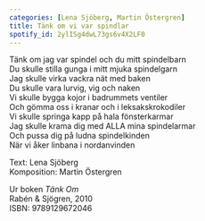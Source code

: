 ```yaml
---
categories: [Lena Sjöberg, Martin Östergren]
title: Tänk om vi var spindlar
spotify_id: 2ylISg4dwL73gs6v4X2LF0
---
```


Tänk om jag var spindel och du mitt spindelbarn  
Du skulle stilla gunga i mitt mjuka spindelgarn  
Jag skulle virka vackra nät med baken  
Du skulle vara lurvig, vig och naken  
Vi skulle bygga kojor i badrummets ventiler  
Och gömma oss i kranar och i leksakskrokodiler  
Vi skulle springa kapp på hala fönsterkarmar  
Jag skulle krama dig med ALLA mina spindelarmar  
Och pussa dig på ludna spindelkinden  
När vi åker linbana i nordanvinden


Text: Lena Sjöberg  
Komposition: Martin Östergren

Ur boken *Tänk Om*  
Rabén & Sjögren, 2010  
ISBN: 9789129672046

